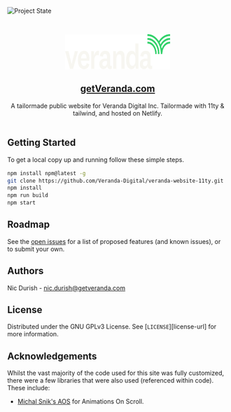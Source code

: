 ![Project State][stable-shield]

<!-- PROJECT LOGO -->
<br />
<p align="center">
  <a>
    <img src="src/assets/branding/logo.svg" alt="Logo" width="240" height="80">
  </a>

  <h2 align="center"><a href="https://getveranda.com">getVeranda.com</a></h2>

  <p align="center">
    A tailormade public website for Veranda Digital Inc. Tailormade with 11ty & tailwind, and hosted on Netlify.
    <br />
    <br />
  </p>
</p>

<!-- GETTING STARTED -->

## Getting Started

To get a local copy up and running follow these simple steps.

```sh
npm install npm@latest -g
git clone https://github.com/Veranda-Digital/veranda-website-11ty.git
npm install
npm run build
npm start
```

<!-- ROADMAP -->

## Roadmap

See the [open issues](https://github.com/Durishn/Durishn.github.io/issues) for a list of proposed features (and known issues), or to submit your own.

<!-- Authors -->

## Authors

Nic Durish - [nic.durish@getveranda.com](mailto:mail@nicdurish.ca)

<!-- LICENSE -->

## License

Distributed under the GNU GPLv3 License. See [`LICENSE`][license-url] for more information.

## Acknowledgements

Whilst the vast majority of the code used for this site was fully customized, there were a few libraries that were also used (referenced within code). These include:

-   [Michal Snik's AOS](https://github.com/michalsnik/aos) for Animations On Scroll.

<!-- MARKDOWN LINKS & IMAGES -->
<!-- https://www.markdownguide.org/basic-syntax/#reference-style-links -->

[stable-shield]: https://img.shields.io/badge/stability-stable-green.svg
[unstable-shield]: https://img.shields.io/badge/stability-unstable-yellow.svg
[deprecated-shield]: https://img.shields.io/badge/stability-deprecated-orange.svg
[experimental-shield]: https://img.shields.io/badge/stability-experimental-red.svg

<!--  -->
